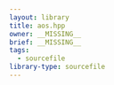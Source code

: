 ```yaml
---
layout: library
title: aos.hpp
owner: __MISSING__
brief: __MISSING__
tags:
  - sourcefile
library-type: sourcefile
---
```


```{index} aos.hpp
```
